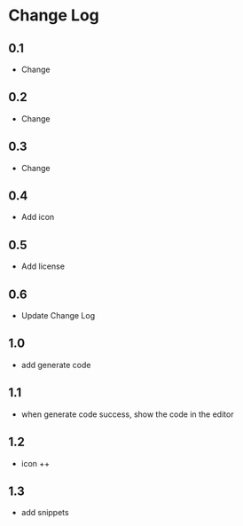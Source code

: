 # Change Log

## 0.1

- Change

## 0.2

- Change

## 0.3

- Change

## 0.4

- Add icon

## 0.5

- Add license

## 0.6

- Update Change Log

## 1.0

- add generate code

## 1.1

- when generate code success, show the code in the editor

## 1.2

- icon ++

## 1.3

- add snippets